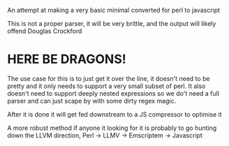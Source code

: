 An attempt at making a very basic minimal converted for perl to javascript

This is not a proper parser, it will be very brittle, and the output will 
likely offend Douglas Crockford


# HERE BE DRAGONS!


The use case for this is to just get it over the line, it doesn't need to be
pretty and it only needs to support a very small subset of perl. It also
doesn't need to support deeply nested expressions so we do't need a full
parser and can just scape by with some dirty regex magic.

After it is done it will get fed downstream to a JS compressor to optimise it 


A more robust method if anyone it looking for it is probably to go hunting 
down the LLVM direction, Perl -> LLMV -> Emscriptem -> Javascript



